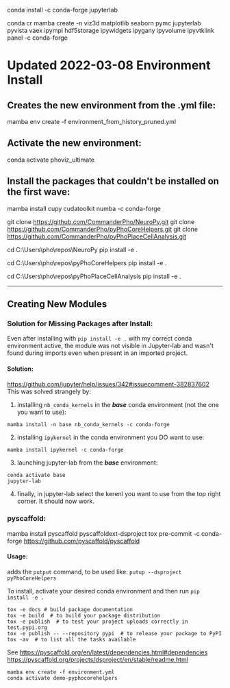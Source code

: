 
conda install -c conda-forge jupyterlab


conda cr
mamba create -n viz3d matplotlib seaborn pymc jupyterlab pyvista vaex ipympl hdf5storage ipywidgets ipygany ipyvolume ipyvtklink panel -c conda-forge


# Updated 2022-03-08 Environment Install
## Creates the new environment from the .yml file:
mamba env create -f environment_from_history_pruned.yml

## Activate the new environment:
conda activate phoviz_ultimate

## Install the packages that couldn't be installed on the first wave:
mamba install cupy cudatoolkit numba -c conda-forge




git clone https://github.com/CommanderPho/NeuroPy.git
git clone https://github.com/CommanderPho/pyPhoCoreHelpers.git
git clone https://github.com/CommanderPho/pyPhoPlaceCellAnalysis.git




cd C:\Users\pho\repos\NeuroPy
pip install -e .

cd C:\Users\pho\repos\pyPhoCoreHelpers
pip install -e .

cd C:\Users\pho\repos\pyPhoPlaceCellAnalysis
pip install -e .





---
## Creating New Modules

### Solution for Missing Packages after Install:
Even after installing with `pip install -e .` with my correct conda environment active, the module was not visible in Jupyter-lab and wasn't found during imports even when present in an imported project. 

#### Solution:
https://github.com/jupyter/help/issues/342#issuecomment-382837602
This was solved strangely by:
1. installing `nb_conda_kernels` in the ***base*** conda environment (not the one you want to use):
```
mamba install -n base nb_conda_kernels -c conda-forge
```
2. installing `ipykernel` in the conda environment you DO want to use:
```
mamba install ipykernel -c conda-forge
```
3. launching jupyter-lab from the ***base*** environment:
```
conda activate base
jupyter-lab
```
4. finally, in jupyter-lab select the kerenl you want to use from the top right corner. It should now work.



### pyscaffold:
mamba install pyscaffold pyscaffoldext-dsproject tox pre-commit -c conda-forge
https://github.com/pyscaffold/pyscaffold

#### Usage:
adds the `putput` command, to be used like:
`putup --dsproject pyPhoCoreHelpers`

To install, activate your desired conda environment and then run
`pip install -e .`

```
tox -e docs # build package documentation
tox -e build  # to build your package distribution
tox -e publish  # to test your project uploads correctly in test.pypi.org
tox -e publish -- --repository pypi  # to release your package to PyPI
tox -av  # to list all the tasks available
```

See 
https://pyscaffold.org/en/latest/dependencies.html#dependencies
https://pyscaffold.org/projects/dsproject/en/stable/readme.html


```
mamba env create -f environment.yml
conda activate demo-pyphocorehelpers
```
